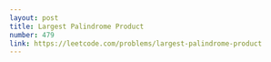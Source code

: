 ```yaml
---
layout: post
title: Largest Palindrome Product
number: 479
link: https://leetcode.com/problems/largest-palindrome-product
---
```

